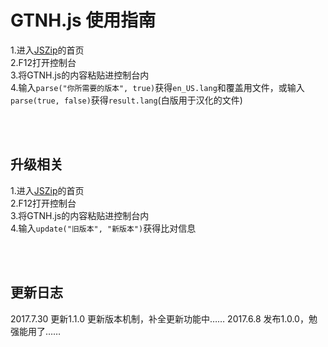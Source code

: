 # GTNH.js 使用指南
1.进入[JSZip](https://stuk.github.io/jszip/)的首页<br />
2.F12打开控制台<br />
3.将GTNH.js的内容粘贴进控制台内<br />
4.输入`parse("你所需要的版本", true)`获得`en_US.lang`和覆盖用文件，或输入`parse(true, false)`获得`result.lang`(白版用于汉化的文件)<br />

<br /><br />
## 升级相关
1.进入[JSZip](https://stuk.github.io/jszip/)的首页<br />
2.F12打开控制台<br />
3.将GTNH.js的内容粘贴进控制台内<br />
4.输入`update("旧版本", "新版本")`获得比对信息<br />

<br /><br />
## 更新日志
2017.7.30 更新1.1.0 更新版本机制，补全更新功能中……
2017.6.8 发布1.0.0，勉强能用了……
